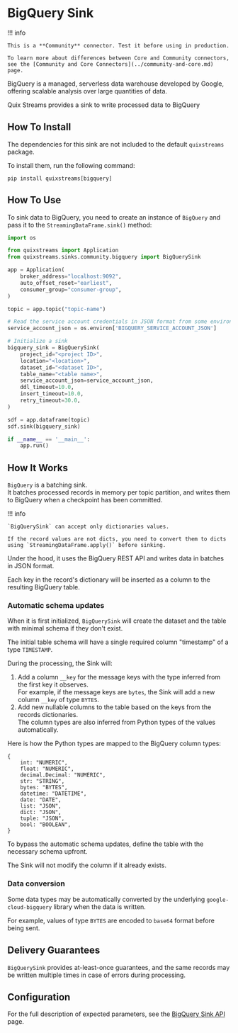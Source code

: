 # BigQuery Sink

!!! info

    This is a **Community** connector. Test it before using in production.

    To learn more about differences between Core and Community connectors, see the [Community and Core Connectors](../community-and-core.md) page.

BigQuery is a managed, serverless data warehouse developed by Google, offering scalable analysis over large quantities of data. 

Quix Streams provides a sink to write processed data to BigQuery

## How To Install
The dependencies for this sink are not included to the default `quixstreams` package.

To install them, run the following command:

```commandline
pip install quixstreams[bigquery]
```

## How To Use

To sink data to BigQuery, you need to create an instance of `BigQuery` and pass 
it to the `StreamingDataFrame.sink()` method:

```python
import os

from quixstreams import Application
from quixstreams.sinks.community.bigquery import BigQuerySink

app = Application(
    broker_address="localhost:9092",
    auto_offset_reset="earliest",
    consumer_group="consumer-group",
)

topic = app.topic("topic-name")

# Read the service account credentials in JSON format from some environment variable.
service_account_json = os.environ['BIGQUERY_SERVICE_ACCOUNT_JSON']

# Initialize a sink
bigquery_sink = BigQuerySink(
    project_id="<project ID>",
    location="<location>",
    dataset_id="<dataset ID>",
    table_name="<table name>",
    service_account_json=service_account_json,
    ddl_timeout=10.0,
    insert_timeout=10.0,
    retry_timeout=30.0,
)

sdf = app.dataframe(topic)
sdf.sink(bigquery_sink)

if __name__ == '__main__':
    app.run()
```

## How It Works
`BigQuery` is a batching sink.  
It batches processed records in memory per topic partition, and writes them to BigQuery when a checkpoint has been committed.

!!! info

    `BigQuerySink` can accept only dictionaries values.
    
    If the record values are not dicts, you need to convert them to dicts using `StreamingDataFrame.apply()` before sinking.

Under the hood, it uses the BigQuery REST API and writes data in batches in JSON format.

Each key in the record's dictionary will be inserted as a column to the resulting BigQuery table.

### Automatic schema updates
When it is first initialized, `BigQuerySink` will create the dataset and the table with minimal schema if they don't exist.

The initial table schema will have a single required column "timestamp" of a type `TIMESTAMP`. 

During the processing, the Sink will:

1. Add a column `__key` for the message keys with the type inferred from the first key it observes.  
For example, if the message keys are `bytes`, the Sink will add a new column `__key` of type `BYTES`.
2. Add new nullable columns to the table based on the keys from the records dictionaries.  
The column types are also inferred from Python types of the values automatically.

Here is how the Python types are mapped to the BigQuery column types:

```
{
    int: "NUMERIC",
    float: "NUMERIC",
    decimal.Decimal: "NUMERIC",
    str: "STRING",
    bytes: "BYTES",
    datetime: "DATETIME",
    date: "DATE",
    list: "JSON",
    dict: "JSON",
    tuple: "JSON",
    bool: "BOOLEAN",
}
```

To bypass the automatic schema updates, define the table with the necessary schema upfront.  

The Sink will not modify the column if it already exists.

### Data conversion
Some data types may be automatically converted by the underlying `google-cloud-bigquery` library when the data is written.  

For example, values of type `BYTES` are encoded to `base64` format before being sent.

## Delivery Guarantees
`BigQuerySink` provides at-least-once guarantees, and the same records may be written multiple times in case of errors during processing.  

## Configuration
For the full description of expected parameters, see the [BigQuery Sink API](../../api-reference/sinks.md#bigquerysink) page.

